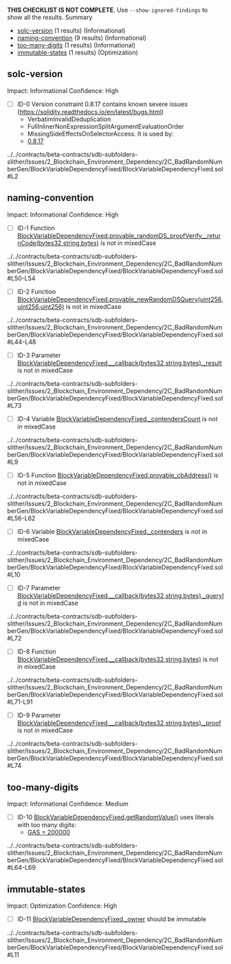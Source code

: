 **THIS CHECKLIST IS NOT COMPLETE**. Use `--show-ignored-findings` to show all the results.
Summary
 - [solc-version](#solc-version) (1 results) (Informational)
 - [naming-convention](#naming-convention) (9 results) (Informational)
 - [too-many-digits](#too-many-digits) (1 results) (Informational)
 - [immutable-states](#immutable-states) (1 results) (Optimization)
## solc-version
Impact: Informational
Confidence: High
 - [ ] ID-0
Version constraint 0.8.17 contains known severe issues (https://solidity.readthedocs.io/en/latest/bugs.html)
	- VerbatimInvalidDeduplication
	- FullInlinerNonExpressionSplitArgumentEvaluationOrder
	- MissingSideEffectsOnSelectorAccess.
It is used by:
	- [0.8.17](../../contracts/beta-contracts/sdb-subfolders-slither/Issues/2_Blockchain_Environment_Dependency/2C_BadRandomNumberGen/BlockVariableDependencyFixed/BlockVariableDependencyFixed.sol#L2)

../../contracts/beta-contracts/sdb-subfolders-slither/Issues/2_Blockchain_Environment_Dependency/2C_BadRandomNumberGen/BlockVariableDependencyFixed/BlockVariableDependencyFixed.sol#L2


## naming-convention
Impact: Informational
Confidence: High
 - [ ] ID-1
Function [BlockVariableDependencyFixed.provable_randomDS_proofVerify__returnCode(bytes32,string,bytes)](../../contracts/beta-contracts/sdb-subfolders-slither/Issues/2_Blockchain_Environment_Dependency/2C_BadRandomNumberGen/BlockVariableDependencyFixed/BlockVariableDependencyFixed.sol#L50-L54) is not in mixedCase

../../contracts/beta-contracts/sdb-subfolders-slither/Issues/2_Blockchain_Environment_Dependency/2C_BadRandomNumberGen/BlockVariableDependencyFixed/BlockVariableDependencyFixed.sol#L50-L54


 - [ ] ID-2
Function [BlockVariableDependencyFixed.provable_newRandomDSQuery(uint256,uint256,uint256)](../../contracts/beta-contracts/sdb-subfolders-slither/Issues/2_Blockchain_Environment_Dependency/2C_BadRandomNumberGen/BlockVariableDependencyFixed/BlockVariableDependencyFixed.sol#L44-L48) is not in mixedCase

../../contracts/beta-contracts/sdb-subfolders-slither/Issues/2_Blockchain_Environment_Dependency/2C_BadRandomNumberGen/BlockVariableDependencyFixed/BlockVariableDependencyFixed.sol#L44-L48


 - [ ] ID-3
Parameter [BlockVariableDependencyFixed.__callback(bytes32,string,bytes)._result](../../contracts/beta-contracts/sdb-subfolders-slither/Issues/2_Blockchain_Environment_Dependency/2C_BadRandomNumberGen/BlockVariableDependencyFixed/BlockVariableDependencyFixed.sol#L73) is not in mixedCase

../../contracts/beta-contracts/sdb-subfolders-slither/Issues/2_Blockchain_Environment_Dependency/2C_BadRandomNumberGen/BlockVariableDependencyFixed/BlockVariableDependencyFixed.sol#L73


 - [ ] ID-4
Variable [BlockVariableDependencyFixed._contendersCount](../../contracts/beta-contracts/sdb-subfolders-slither/Issues/2_Blockchain_Environment_Dependency/2C_BadRandomNumberGen/BlockVariableDependencyFixed/BlockVariableDependencyFixed.sol#L9) is not in mixedCase

../../contracts/beta-contracts/sdb-subfolders-slither/Issues/2_Blockchain_Environment_Dependency/2C_BadRandomNumberGen/BlockVariableDependencyFixed/BlockVariableDependencyFixed.sol#L9


 - [ ] ID-5
Function [BlockVariableDependencyFixed.provable_cbAddress()](../../contracts/beta-contracts/sdb-subfolders-slither/Issues/2_Blockchain_Environment_Dependency/2C_BadRandomNumberGen/BlockVariableDependencyFixed/BlockVariableDependencyFixed.sol#L56-L62) is not in mixedCase

../../contracts/beta-contracts/sdb-subfolders-slither/Issues/2_Blockchain_Environment_Dependency/2C_BadRandomNumberGen/BlockVariableDependencyFixed/BlockVariableDependencyFixed.sol#L56-L62


 - [ ] ID-6
Variable [BlockVariableDependencyFixed._contenders](../../contracts/beta-contracts/sdb-subfolders-slither/Issues/2_Blockchain_Environment_Dependency/2C_BadRandomNumberGen/BlockVariableDependencyFixed/BlockVariableDependencyFixed.sol#L10) is not in mixedCase

../../contracts/beta-contracts/sdb-subfolders-slither/Issues/2_Blockchain_Environment_Dependency/2C_BadRandomNumberGen/BlockVariableDependencyFixed/BlockVariableDependencyFixed.sol#L10


 - [ ] ID-7
Parameter [BlockVariableDependencyFixed.__callback(bytes32,string,bytes)._queryId](../../contracts/beta-contracts/sdb-subfolders-slither/Issues/2_Blockchain_Environment_Dependency/2C_BadRandomNumberGen/BlockVariableDependencyFixed/BlockVariableDependencyFixed.sol#L72) is not in mixedCase

../../contracts/beta-contracts/sdb-subfolders-slither/Issues/2_Blockchain_Environment_Dependency/2C_BadRandomNumberGen/BlockVariableDependencyFixed/BlockVariableDependencyFixed.sol#L72


 - [ ] ID-8
Function [BlockVariableDependencyFixed.__callback(bytes32,string,bytes)](../../contracts/beta-contracts/sdb-subfolders-slither/Issues/2_Blockchain_Environment_Dependency/2C_BadRandomNumberGen/BlockVariableDependencyFixed/BlockVariableDependencyFixed.sol#L71-L91) is not in mixedCase

../../contracts/beta-contracts/sdb-subfolders-slither/Issues/2_Blockchain_Environment_Dependency/2C_BadRandomNumberGen/BlockVariableDependencyFixed/BlockVariableDependencyFixed.sol#L71-L91


 - [ ] ID-9
Parameter [BlockVariableDependencyFixed.__callback(bytes32,string,bytes)._proof](../../contracts/beta-contracts/sdb-subfolders-slither/Issues/2_Blockchain_Environment_Dependency/2C_BadRandomNumberGen/BlockVariableDependencyFixed/BlockVariableDependencyFixed.sol#L74) is not in mixedCase

../../contracts/beta-contracts/sdb-subfolders-slither/Issues/2_Blockchain_Environment_Dependency/2C_BadRandomNumberGen/BlockVariableDependencyFixed/BlockVariableDependencyFixed.sol#L74


## too-many-digits
Impact: Informational
Confidence: Medium
 - [ ] ID-10
[BlockVariableDependencyFixed.getRandomValue()](../../contracts/beta-contracts/sdb-subfolders-slither/Issues/2_Blockchain_Environment_Dependency/2C_BadRandomNumberGen/BlockVariableDependencyFixed/BlockVariableDependencyFixed.sol#L64-L69) uses literals with too many digits:
	- [GAS = 200000](../../contracts/beta-contracts/sdb-subfolders-slither/Issues/2_Blockchain_Environment_Dependency/2C_BadRandomNumberGen/BlockVariableDependencyFixed/BlockVariableDependencyFixed.sol#L66)

../../contracts/beta-contracts/sdb-subfolders-slither/Issues/2_Blockchain_Environment_Dependency/2C_BadRandomNumberGen/BlockVariableDependencyFixed/BlockVariableDependencyFixed.sol#L64-L69


## immutable-states
Impact: Optimization
Confidence: High
 - [ ] ID-11
[BlockVariableDependencyFixed._owner](../../contracts/beta-contracts/sdb-subfolders-slither/Issues/2_Blockchain_Environment_Dependency/2C_BadRandomNumberGen/BlockVariableDependencyFixed/BlockVariableDependencyFixed.sol#L11) should be immutable 

../../contracts/beta-contracts/sdb-subfolders-slither/Issues/2_Blockchain_Environment_Dependency/2C_BadRandomNumberGen/BlockVariableDependencyFixed/BlockVariableDependencyFixed.sol#L11


